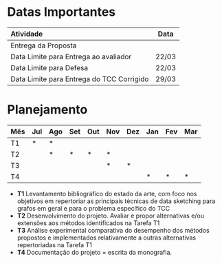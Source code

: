 # Datas Importantes

| Atividade                                 |  Data   |
|:------------------------------------------|---------|
| Entrega da Proposta                       |         |
| Data Limite para Entrega ao avaliador     |  22/03  |
| Data Limite para Defesa                   |  22/03  |
| Data Limite para Entrega do TCC Corrigido |  29/03  |

# Planejamento

| Mês    |  Jul  |  Ago  |  Set  |  Out  |  Nov  |  Dez  |  Jan  |  Fev  |  Mar  |
|--------|-------|-------|-------|-------|-------|-------|-------|-------|-------|
| T1     |   *   |   *   |       |       |       |       |       |       |       |
| T2     |       |   *   |   *   |   *   |   *   |       |       |       |       |
| T3     |       |       |       |       |   *   |   *   |       |       |       |
| T4     |       |       |       |       |       |       |   *   |   *   |   *   |


* **T1** Levantamento bibliográfico do estado da arte, com foco nos objetivos em repertoriar as principais técnicas de data sketching para grafos em geral e para o problema específico do TCC
* **T2** Desenvolvimento do projeto. Avaliar e propor alternativas e/ou extensões aos métodos identificados na Tarefa T1
* **T3** Análise experimental comparativa do desempenho dos métodos propostos e implementados relativamente a outras alternativas repertoriadas na Tarefa T1
* **T4** Documentação do projeto = escrita da monografia.

